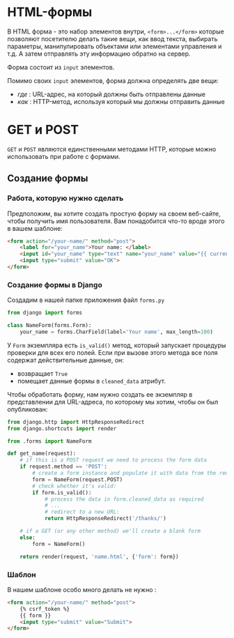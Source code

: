 # HTML-формы

В HTML форма - это набор элементов внутри, `<form>...</form>` которые позволяют посетителю делать такие вещи, как ввод текста, выбирать параметры, манипулировать объектами или элементами управления и т.д. А затем отправлять эту информацию обратно на сервер.

Форма состоит из `input` элементов.

Помимо своих `input` элементов, форма должна определять две вещи:
- *где* : URL-адрес, на который должны быть отправлены данные
- *как* : HTTP-метод, используя который мы должны отправить данные

# GET и POST
`GET` и `POST` являются единственными методами HTTP, которые можно использовать при работе с формами.


## Создание формы
### Работа, которую нужно сделать
Предположим, вы хотите создать простую форму на своем веб-сайте, чтобы получить имя пользователя. Вам понадобится что-то вроде этого в вашем шаблоне:
```html
<form action="/your-name/" method="post">
    <label for="your_name">Your name: </label>
    <input id="your_name" type="text" name="your_name" value="{{ current_name }}">
    <input type="submit" value="OK">
</form>
```

### Создание формы в Django

Создадим в нашей папке приложения файл `forms.py`
```python
from django import forms

class NameForm(forms.Form):
    your_name = forms.CharField(label='Your name', max_length=100)
```

У `Form` экземпляра есть `is_valid()` метод, который запускает процедуры проверки для всех его полей. Если при вызове этого метода все поля содержат действительные данные, он:

- возвращает `True`
- помещает данные формы в `cleaned_data` атрибут.

Чтобы обработать форму, нам нужно создать ее экземпляр в представлении для URL-адреса, по которому мы хотим, чтобы он был опубликован:

```python
from django.http import HttpResponseRedirect
from django.shortcuts import render

from .forms import NameForm

def get_name(request):
    # if this is a POST request we need to process the form data
    if request.method == 'POST':
        # create a form instance and populate it with data from the request:
        form = NameForm(request.POST)
        # check whether it's valid:
        if form.is_valid():
            # process the data in form.cleaned_data as required
            # ...
            # redirect to a new URL:
            return HttpResponseRedirect('/thanks/')

    # if a GET (or any other method) we'll create a blank form
    else:
        form = NameForm()

    return render(request, 'name.html', {'form': form})
```

### Шаблон
В нашем шаблоне особо много делать не нужно :
```html
<form action="/your-name/" method="post">
    {% csrf_token %}
    {{ form }}
    <input type="submit" value="Submit">
</form>
```
